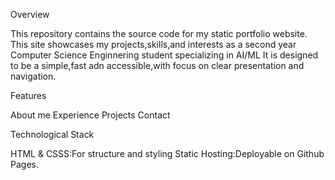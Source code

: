 Overview

This repository contains the source code for my static portfolio website.
This site showcases my projects,skills,and interests as a second year Computer Science Enginnering student specializing in AI/ML
It is designed to be a simple,fast adn accessible,with focus on clear presentation and navigation.

Features

About me
Experience
Projects
Contact

Technological Stack

HTML & CSSS:For structure and styling
Static Hosting:Deployable on Github Pages.

